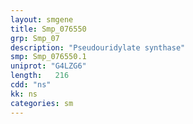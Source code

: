 ```yaml
---
layout: smgene
title: Smp_076550
grp: Smp_07
description: "Pseudouridylate synthase"
smp: Smp_076550.1
uniprot: "G4LZG6"
length:   216
cdd: "ns"
kk: ns
categories: sm
---
```


